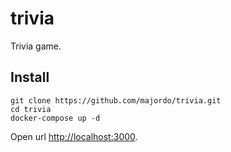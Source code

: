 # trivia
Trivia game.

## Install
    git clone https://github.com/majordo/trivia.git
    cd trivia
    docker-compose up -d

Open url [http://localhost:3000](http://localhost:3000). 


    
